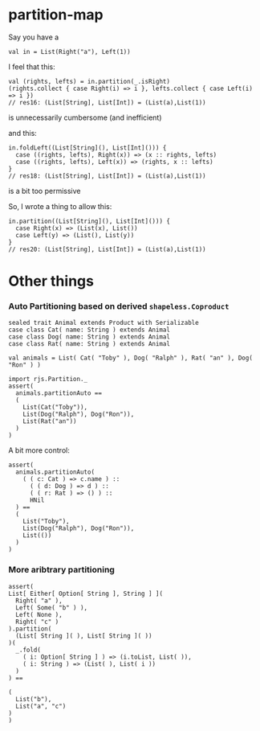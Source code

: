 # partition-map

Say you have a 

```
val in = List(Right("a"), Left(1))
```

I feel that this:

```
val (rights, lefts) = in.partition(_.isRight)
(rights.collect { case Right(i) => i }, lefts.collect { case Left(i) => i })
// res16: (List[String], List[Int]) = (List(a),List(1))
```

is unnecessarily cumbersome (and inefficient)

and this:

```
in.foldLeft((List[String](), List[Int]())) {
  case ((rights, lefts), Right(x)) => (x :: rights, lefts)
  case ((rights, lefts), Left(x)) => (rights, x :: lefts)
}
// res18: (List[String], List[Int]) = (List(a),List(1))
```

is a bit too permissive

So, I wrote a thing to allow this:

```
in.partition((List[String](), List[Int]())) {
  case Right(x) => (List(x), List())
  case Left(y) => (List(), List(y)) 
}
// res20: (List[String], List[Int]) = (List(a),List(1))
```

# Other things

### Auto Partitioning based on derived `shapeless.Coproduct`

```
sealed trait Animal extends Product with Serializable
case class Cat( name: String ) extends Animal
case class Dog( name: String ) extends Animal
case class Rat( name: String ) extends Animal

val animals = List( Cat( "Toby" ), Dog( "Ralph" ), Rat( "an" ), Dog( "Ron" ) )
```

```
import rjs.Partition._
assert(
  animals.partitionAuto ==
  (
    List(Cat("Toby")),
    List(Dog("Ralph"), Dog("Ron")),
    List(Rat("an"))
  )
)
```

A bit more control:

```
assert(
  animals.partitionAuto(
    ( ( c: Cat ) => c.name ) ::
      ( ( d: Dog ) => d ) ::
      ( ( r: Rat ) => () ) ::
      HNil
  ) ==
  (
    List("Toby"),
    List(Dog("Ralph"), Dog("Ron")),
    List(())
  )
)
```

### More aribtrary partitioning

```
assert(
List[ Either[ Option[ String ], String ] ](
  Right( "a" ),
  Left( Some( "b" ) ),
  Left( None ),
  Right( "c" )
).partition(
  (List[ String ]( ), List[ String ]( ))
)(
  _.fold(
    ( i: Option[ String ] ) => (i.toList, List( )),
    ( i: String ) => (List( ), List( i ))
  )
) ==

(
  List("b"),
  List("a", "c")
)
)
 ```

